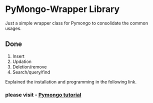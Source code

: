 # PyMongo-Wrapper Library
Just a simple wrapper class for Pymongo to consolidate the common usages.

Done
----------
1. Insert
2. Updation
3. Deletion/remove
4. Search/query/find

Explained the installation and programming in the following link.

### please visit - [Pymongo tutorial](https://informationcorners.com/pymongo-wrapper/)
